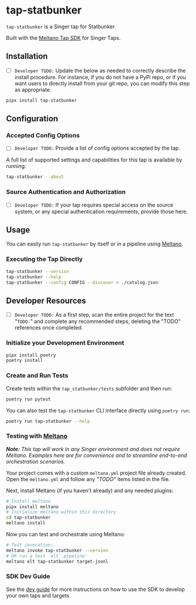 # tap-statbunker

`tap-statbunker` is a Singer tap for Statbunker.

Built with the [Meltano Tap SDK](https://sdk.meltano.com) for Singer Taps.

## Installation

- [ ] `Developer TODO:` Update the below as needed to correctly describe the install procedure. For instance, if you do not have a PyPi repo, or if you want users to directly install from your git repo, you can modify this step as appropriate.

```bash
pipx install tap-statbunker
```

## Configuration

### Accepted Config Options

- [ ] `Developer TODO:` Provide a list of config options accepted by the tap.

A full list of supported settings and capabilities for this
tap is available by running:

```bash
tap-statbunker --about
```

### Source Authentication and Authorization

- [ ] `Developer TODO:` If your tap requires special access on the source system, or any special authentication requirements, provide those here.

## Usage

You can easily run `tap-statbunker` by itself or in a pipeline using [Meltano](https://meltano.com/).

### Executing the Tap Directly

```bash
tap-statbunker --version
tap-statbunker --help
tap-statbunker --config CONFIG --discover > ./catalog.json
```

## Developer Resources

- [ ] `Developer TODO:` As a first step, scan the entire project for the text "`TODO:`" and complete any recommended steps, deleting the "TODO" references once completed.

### Initialize your Development Environment

```bash
pipx install poetry
poetry install
```

### Create and Run Tests

Create tests within the `tap_statbunker/tests` subfolder and
  then run:

```bash
poetry run pytest
```

You can also test the `tap-statbunker` CLI interface directly using `poetry run`:

```bash
poetry run tap-statbunker --help
```

### Testing with [Meltano](https://www.meltano.com)

_**Note:** This tap will work in any Singer environment and does not require Meltano.
Examples here are for convenience and to streamline end-to-end orchestration scenarios._

Your project comes with a custom `meltano.yml` project file already created. Open the `meltano.yml` and follow any _"TODO"_ items listed in
the file.

Next, install Meltano (if you haven't already) and any needed plugins:

```bash
# Install meltano
pipx install meltano
# Initialize meltano within this directory
cd tap-statbunker
meltano install
```

Now you can test and orchestrate using Meltano:

```bash
# Test invocation:
meltano invoke tap-statbunker --version
# OR run a test `elt` pipeline:
meltano elt tap-statbunker target-jsonl
```

### SDK Dev Guide

See the [dev guide](https://sdk.meltano.com/en/latest/dev_guide.html) for more instructions on how to use the SDK to 
develop your own taps and targets.
